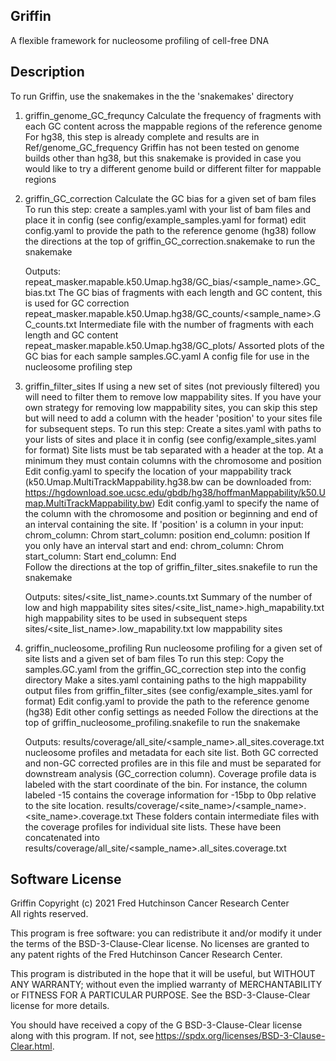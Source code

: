 ## Griffin
A flexible framework for nucleosome profiling of cell-free DNA


## Description
To run Griffin, use the snakemakes in the the 'snakemakes' directory

1. griffin_genome_GC_frequncy
    Calculate the frequency of fragments with each GC content across the mappable regions of the reference genome
    For hg38, this step is already complete and results are in Ref/genome_GC_frequency
    Griffin has not been tested on genome builds other than hg38, but this snakemake is provided in case you would like to try a different genome build or different filter for mappable regions
    
2. griffin_GC_correction
    Calculate the GC bias for a given set of bam files
    To run this step:
      create a samples.yaml with your list of bam files and place it in config (see config/example_samples.yaml for format)
      edit config.yaml to provide the path to the reference genome (hg38)
      follow the directions at the top of griffin_GC_correction.snakemake to run the snakemake
      
    Outputs:
      repeat_masker.mapable.k50.Umap.hg38/GC_bias/<sample_name>.GC_bias.txt
        The GC bias of fragments with each length and GC content, this is used for GC correction
      repeat_masker.mapable.k50.Umap.hg38/GC_counts/<sample_name>.GC_counts.txt
        Intermediate file with the number of fragments with each length and GC content
      repeat_masker.mapable.k50.Umap.hg38/GC_plots/
        Assorted plots of the GC bias for each sample
      samples.GC.yaml
        A config file for use in the nucleosome profiling step
      
3. griffin_filter_sites
    If using a new set of sites (not previously filtered) you will need to filter them to remove low mappability sites.
    If you have your own strategy for removing low mappability sites, you can skip this step but will need to add a column with the header 'position' to your sites file for subsequent steps.
    To run this step:
      Create a sites.yaml with paths to your lists of sites and place it in config (see config/example_sites.yaml for format)
      Site lists must be tab separated with a header at the top. At a minimum they must contain columns with the chromosome and position
      Edit config.yaml to specify the location of your mappability track (k50.Umap.MultiTrackMappability.hg38.bw can be downloaded from: https://hgdownload.soe.ucsc.edu/gbdb/hg38/hoffmanMappability/k50.Umap.MultiTrackMappability.bw)
      Edit config.yaml to specify the name of the column with the chromosome and position or beginning and end of an interval containing the site. 
      If 'position' is a column in your input:
        chrom_column: Chrom
        start_column: position
        end_column: position
      If you only have an interval start and end:
        chrom_column: Chrom
        start_column: Start
        end_column: End   
      Follow the directions at the top of griffin_filter_sites.snakefile to run the snakemake
      
    Outputs:
      sites/<site_list_name>.counts.txt
        Summary of the number of low and high mappability sites
      sites/<site_list_name>.high_mapability.txt
        high mappability sites to be used in subsequent steps
      sites/<site_list_name>.low_mapability.txt
        low mappability sites
      
 4. griffin_nucleosome_profiling
      Run nucleosome profiling for a given set of site lists and a given set of bam files
      To run this step:
        Copy the samples.GC.yaml from the griffin_GC_correction step into the config directory
        Make a sites.yaml containing paths to the high mappability output files from griffin_filter_sites (see config/example_sites.yaml for format)
        Edit config.yaml to provide the path to the reference genome (hg38)
        Edit other config settings as needed
        Follow the directions at the top of griffin_nucleosome_profiling.snakefile to run the snakemake
        
      Outputs:
        results/coverage/all_site/<sample_name>.all_sites.coverage.txt
          nucleosome profiles and metadata for each site list. 
          Both GC corrected and non-GC corrected profiles are in this file and must be separated for downstream analysis (GC_correction column). Coverage profile data is labeled with the start coordinate of the bin. For instance, the column labeled -15 contains the coverage information for -15bp to 0bp relative to the site location.
          results/coverage/<site_name>/<sample_name>.<site_name>.coverage.txt
            These folders contain intermediate files with the coverage profiles for individual site lists. These have been concatenated into results/coverage/all_site/<sample_name>.all_sites.coverage.txt
                  

## Software License  
Griffin Copyright (c) 2021 Fred Hutchinson Cancer Research Center  
All rights reserved.  

This program is free software: you can redistribute it and/or modify it under the terms of the BSD-3-Clause-Clear license. No licenses are granted to any patent rights of the Fred Hutchinson Cancer Research Center.  

This program is distributed in the hope that it will be useful, but WITHOUT ANY WARRANTY; without even the implied warranty of MERCHANTABILITY or FITNESS FOR A PARTICULAR PURPOSE. See the BSD-3-Clause-Clear license for more details.  

You should have received a copy of the G BSD-3-Clause-Clear license along with this program. If not, see https://spdx.org/licenses/BSD-3-Clause-Clear.html. 
